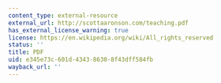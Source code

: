 ```yaml
---
content_type: external-resource
external_url: http://scottaaronson.com/teaching.pdf
has_external_license_warning: true
license: https://en.wikipedia.org/wiki/All_rights_reserved
status: ''
title: PDF
uid: e345e73c-601d-4343-8630-8f43dff584fb
wayback_url: ''
---
```


